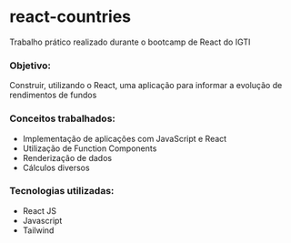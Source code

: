 # react-countries

Trabalho prático realizado durante o bootcamp de React do IGTI

### Objetivo:

Construir, utilizando o React, uma aplicação para informar a evolução de rendimentos de fundos

### Conceitos trabalhados:

- Implementação de aplicações com JavaScript e React
- Utilização de Function Components
- Renderização de dados
- Cálculos diversos

### Tecnologias utilizadas:

- React JS
- Javascript
- Tailwind
